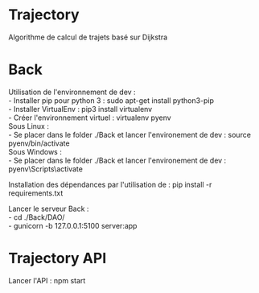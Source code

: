 # Trajectory
Algorithme de calcul de trajets basé sur Dijkstra

# Back
Utilisation de l'environnement de dev :  
    - Installer pip pour python 3 : sudo apt-get install python3-pip  
    - Installer VirtualEnv : pip3 install virtualenv  
    - Créer l'environnement virtuel : virtualenv pyenv  
Sous Linux :  
    - Se placer dans le folder ./Back et lancer l'environement de dev : source pyenv/bin/activate  
Sous Windows :  
    - Se placer dans le folder ./Back et lancer l'environement de dev : pyenv\Scripts\activate  

Installation des dépendances par l'utilisation de : pip install -r requirements.txt  
  
Lancer le serveur Back :   
    - cd ./Back/DAO/  
    - gunicorn -b 127.0.0.1:5100 server:app  

# Trajectory API  
Lancer l'API : npm start  
